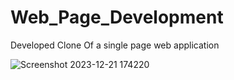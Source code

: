 # Web_Page_Development
Developed Clone Of a single page web application 

![Screenshot 2023-12-21 174220](https://github.com/PavankumarMelkeri/Web_Page_Development/assets/143866322/69550f68-050a-459b-b215-6f03ae6735d6)
